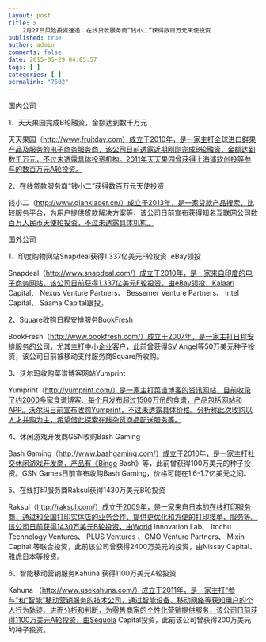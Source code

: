 ```yaml
---
layout: post
title: >
    2月27日风险投资速递：在线贷款服务商“钱小二”获得数百万元天使投资
published: true
author: admin
comments: false
date: 2015-05-29 04:05:57
tags: [ ]
categories: [ ]
permalink: "7502"
---
```



国内公司

1、天天果园完成B轮融资，金额达到数千万元

天天果园（http://www.fruitday.com）成立于2010年，是一家主打全球进口鲜果产品及服务的电子商务服务商，该公司日前透露近期刚刚完成B轮融资，金额达到数千万元，不过未透露具体投资机构。2011年天天果园曾获得上海浦软创投等参与的数百万元A轮投资。

2、在线贷款服务商“钱小二”获得数百万元天使投资

钱小二（http://www.qianxiaoer.cn/）成立于2013年，是一家贷款产品搜索、比较服务平台，为用户提供贷款解决方案等，该公司日前宣布获得知名互联网公司数百万人民币天使轮投资，不过未透露具体机构。

国外公司

1、印度购物网站Snapdeal获得1.337亿美元F轮投资  eBay领投

Snapdeal（http://www.snapdeal.com/）成立于2010年，是一家来自印度的电子商务网站，该公司日前获得1.337亿美元F轮投资，由eBay领投，Kalaari Capital、 Nexus Venture Partners、 Bessemer Venture Partners、 Intel Capital、 Saama Capital跟投。

2、Square收购日程安排服务BookFresh

BookFresh（http://www.bookfresh.com/）成立于2007年，是一家主打日程安排服务的公司，尤其主打中小企业客户，此前曾获得SV Angel等50万美元种子投资，该公司日前被移动支付服务商Square所收购。

3、沃尔玛收购菜谱博客网站Yumprint

Yumprint（http://yumprint.com/）是一家主打菜谱博客的资讯网站，目前收录了约2000多家食谱博客、每个月发布超过1500万份的食谱，产品包括网站和APP。沃尔玛日前宣布收购Yumprint，不过未透露具体价格。分析称此次收购以人才并购为主，希望借此探索在线杂货商品配送服务等。

4、休闲游戏开发商GSN收购Bash Gaming

Bash Gaming（http://www.bashgaming.com/）成立于2010年，是一家主打社交休闲游戏开发商，产品有《Bingo Bash》等，此前曾获得100万美元的种子投资。GSN Games日前宣布收购Bash Gaming，价格可能在1.6-1.7亿美元之间。

5、在线打印服务商Raksul获得1430万美元B轮投资

Raksul（http://raksul.com/）成立于2009年，是一家来自日本的在线打印服务商，通过和全国打印实体店的业务合作、提供更优化和方便的打印接单、服务等。该公司日前获得1430万美元B轮投资，由World Innovation Lab、 Itochu Technology Ventures、 PLUS Ventures 、GMO Venture Partners、 Mixin Capital 等联合投资，此前该公司曾获得2400万美元的投资，由Nissay Capital、雅虎日本等投资。

6、智能移动营销服务Kahuna 获得1100万美元A轮投资

Kahuna （http://www.usekahuna.com/）成立于2011年，是一家主打“参与”和“智能”移动营销服务的技术公司，通过智能设备、移动网络等获知用户的个人行为轨迹、进而分析和判断，为零售商家的个性化营销提供服务，该公司日前获得1100万美元A轮投资，由Sequoia Capital投资，此前该公司曾获得200万美元的种子投资。